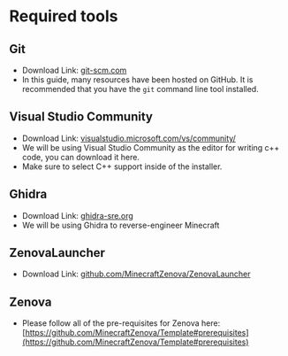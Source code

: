 # Required tools

## Git
- Download Link: [git-scm.com](https://git-scm.com/downloads)
- In this guide, many resources have been hosted on GitHub. It is recommended that you have the `git` command line tool installed.

## Visual Studio Community
- Download Link: [visualstudio.microsoft.com/vs/community/](https://visualstudio.microsoft.com/vs/community/)
- We will be using Visual Studio Community as the editor for writing c++ code, you can download it here. 
- Make sure to select C++ support inside of the installer.

## Ghidra
- Download Link: [ghidra-sre.org](https://ghidra-sre.org/)
- We will be using Ghidra to reverse-engineer Minecraft

## ZenovaLauncher
- Download Link: [github.com/MinecraftZenova/ZenovaLauncher](https://github.com/MinecraftZenova/ZenovaLauncher)

## Zenova
- Please follow all of the pre-requisites for Zenova here: [https://github.com/MinecraftZenova/Template#prerequisites](https://github.com/MinecraftZenova/Template#prerequisites)
